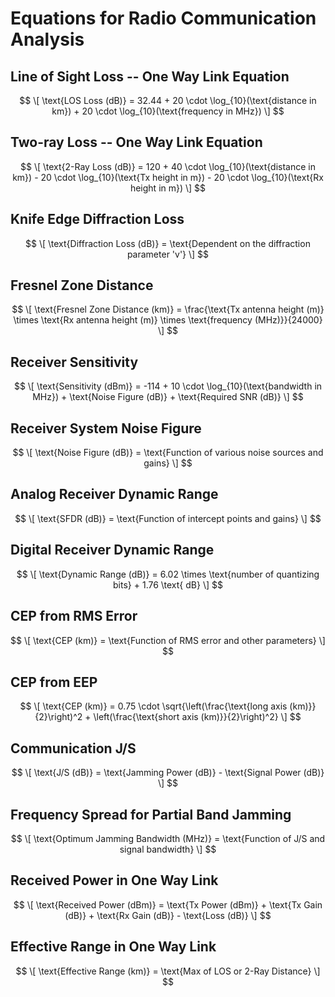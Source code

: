 # Equations for Radio Communication Analysis

## Line of Sight Loss -- One Way Link Equation
$$
\[ \text{LOS Loss (dB)} = 32.44 + 20 \cdot \log_{10}(\text{distance in km}) + 20 \cdot \log_{10}(\text{frequency in MHz}) \]
$$
## Two-ray Loss -- One Way Link Equation
$$
\[ \text{2-Ray Loss (dB)} = 120 + 40 \cdot \log_{10}(\text{distance in km}) - 20 \cdot \log_{10}(\text{Tx height in m}) - 20 \cdot \log_{10}(\text{Rx height in m}) \]
$$
## Knife Edge Diffraction Loss
$$
\[ \text{Diffraction Loss (dB)} = \text{Dependent on the diffraction parameter 'v'} \]
$$
## Fresnel Zone Distance
$$
\[ \text{Fresnel Zone Distance (km)} = \frac{\text{Tx antenna height (m)} \times \text{Rx antenna height (m)} \times \text{frequency (MHz)}}{24000} \]
$$
## Receiver Sensitivity
$$
\[ \text{Sensitivity (dBm)} = -114 + 10 \cdot \log_{10}(\text{bandwidth in MHz}) + \text{Noise Figure (dB)} + \text{Required SNR (dB)} \]
$$
## Receiver System Noise Figure
$$
\[ \text{Noise Figure (dB)} = \text{Function of various noise sources and gains} \]
$$
## Analog Receiver Dynamic Range
$$
\[ \text{SFDR (dB)} = \text{Function of intercept points and gains} \]
$$
## Digital Receiver Dynamic Range
$$
\[ \text{Dynamic Range (dB)} = 6.02 \times \text{number of quantizing bits} + 1.76 \text{ dB} \]
$$
## CEP from RMS Error
$$
\[ \text{CEP (km)} = \text{Function of RMS error and other parameters} \]
$$
## CEP from EEP
$$
\[ \text{CEP (km)} = 0.75 \cdot \sqrt{\left(\frac{\text{long axis (km)}}{2}\right)^2 + \left(\frac{\text{short axis (km)}}{2}\right)^2} \]
$$
## Communication J/S
$$
\[ \text{J/S (dB)} = \text{Jamming Power (dB)} - \text{Signal Power (dB)} \]
$$
## Frequency Spread for Partial Band Jamming
$$
\[ \text{Optimum Jamming Bandwidth (MHz)} = \text{Function of J/S and signal bandwidth} \]
$$
## Received Power in One Way Link
$$
\[ \text{Received Power (dBm)} = \text{Tx Power (dBm)} + \text{Tx Gain (dB)} + \text{Rx Gain (dB)} - \text{Loss (dB)} \]
$$
## Effective Range in One Way Link
$$
\[ \text{Effective Range (km)} = \text{Max of LOS or 2-Ray Distance} \]
$$

